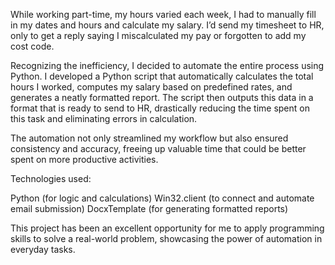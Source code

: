 While working part-time, my hours varied each week, I had to manually fill in my dates and hours and calculate my salary. I’d send my timesheet to HR, only to get a reply saying I miscalculated my pay or forgotten to add my cost code.

Recognizing the inefficiency, I decided to automate the entire process using Python. I developed a Python script that automatically calculates the total hours I worked, computes my salary based on predefined rates, and generates a neatly formatted report. The script then outputs this data in a format that is ready to send to HR, drastically reducing the time spent on this task and eliminating errors in calculation.

The automation not only streamlined my workflow but also ensured consistency and accuracy, freeing up valuable time that could be better spent on more productive activities.

Technologies used:

Python (for logic and calculations)
Win32.client (to connect and automate email submission)
DocxTemplate (for generating formatted reports)

This project has been an excellent opportunity for me to apply programming skills to solve a real-world problem, showcasing the power of automation in everyday tasks.
